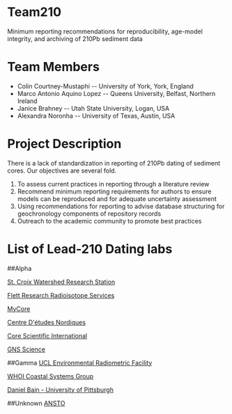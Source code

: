 # Team210

Minimum reporting recommendations for reproducibility, age-model integrity, and archiving of 210Pb sediment data

# Team Members
  * Colin Courtney-Mustaphi -- University of York, York, England
  * Marco Antonio Aquino Lopez -- Queens University, Belfast, Northern Ireland
  * Janice Brahney -- Utah State University, Logan, USA
  * Alexandra Noronha -- University of Texas, Austin, USA
  
# Project Description

  There is a lack of standardization in reporting of 210Pb dating of sediment cores. Our objectives are several fold.
  1. To assess  current practices in reporting through a literature review 
  2. Recommend minimum reporting requirements for authors to ensure models can be reproduced and for adequate uncertainty assessment
  3. Using recommendations for reporting to advise database structuring for geochronology components of repository records
  4. Outreach to the academic community to promote best practices
  
# List of Lead-210 Dating labs
##Alpha

[St. Croix Watershed Research Station](https://www.smm.org/scwrs/facilities/laboratories)

[Flett Research Radioisotope Services](http://www.flettresearch.ca/Home.html)

[MyCore](http://mycore.ca/)

[Centre D'études Nordiques](http://www.cen.ulaval.ca/en/page.aspx?lien=labradio)

[Core Scientific International](http://www.corescientificinternationals.com/services.html)

[GNS Science](http://www.gns.cri.nz/Home/Services/Laboratories-Facilities/Cosmogenic-Isotope-and-Radiochemistry-Laboratory/Sample-Processing/Sediment-dating-with-210Pb)

##Gamma
[UCL Environmental Radiometric Facility](http://www.geog.ucl.ac.uk/about-the-department/support-services/ucl-environmental-radiometric-facility)

[WHOI Coastal Systems Group](http://web.whoi.edu/coastal-group/about/how-we-work/lab-methods/gamma-analysis-and-isotope-dating/)

[Daniel Bain - University of Pittsburgh](http://www.pitt.edu/~dbain/facilities.html)

##Unknown
[ANSTO](http://www.ansto.gov.au/ResearchHub/IER/Capabilities/IsotopicDating/index.htm)
